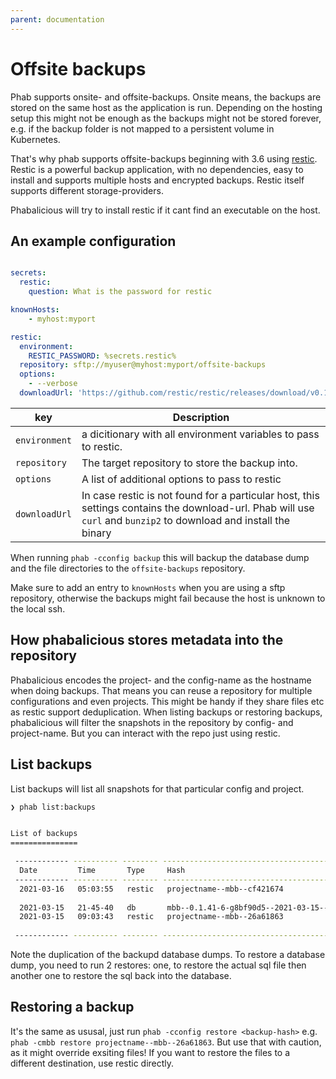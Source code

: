 ```yaml
---
parent: documentation
---
```

# Offsite backups

Phab supports onsite- and offsite-backups. Onsite means, the backups are stored on the same host as the application is run. Depending on the hosting setup this might not be enough as the backups might not be stored forever, e.g. if the backup folder is not mapped to a persistent volume in Kubernetes.

That's why phab supports offsite-backups beginning with 3.6 using [restic](https://restic.readthedocs.io/en/latest/index.html). Restic is a powerful backup application, with no dependencies, easy to install and supports multiple hosts and encrypted backups. Restic itself supports different storage-providers.

Phabalicious will try to install restic if it cant find an executable on the host.

## An example configuration

```yaml

secrets:
  restic:
    question: What is the password for restic

knownHosts:
    - myhost:myport

restic:
  environment:
    RESTIC_PASSWORD: %secrets.restic%
  repository: sftp://myuser@myhost:myport/offsite-backups
  options:
    - --verbose
  downloadUrl: 'https://github.com/restic/restic/releases/download/v0.12.0/restic_0.12.0_linux_amd64.bz2'
```

| key           | Description                                                     |
|---------------|-----------------------------------------------------------------|
| `environment` | a dicitionary with all environment variables to pass to restic. |
| `repository`  | The target repository to store the backup into.                 |
| `options`     | A list of additional options to pass to restic                  |
| `downloadUrl` | In case restic is not found for a particular host, this settings contains the download-url. Phab will use `curl` and `bunzip2` to download and install the binary |


When running `phab -cconfig backup` this will backup the database dump and the file directories to the `offsite-backups` repository.

Make sure to add an entry to `knownHosts` when you are using a sftp repository, otherwise the backups might fail because the host is unknown to the local ssh.

## How phabalicious stores metadata into the repository

Phabalicious encodes the project- and the config-name as the hostname when doing backups. That means you can reuse a repository for multiple configurations and even projects. This might be handy if they share files etc as restic support deduplication. When listing backups or restoring backups, phabalicious will filter the snapshots in the repository by config- and project-name. But you can interact with the repo just using restic.


## List backups

List backups will list all snapshots for that particular config and project.

```bash
❯ phab list:backups


List of backups
===============

 ------------ ---------- -------- ---------------------------------------------- ----------------------------------------------------------------------
  Date         Time       Type     Hash                                           File
 ------------ ---------- -------- ---------------------------------------------- ----------------------------------------------------------------------
  2021-03-16   05:03:55   restic   projectname--mbb--cf421674                     /var/www/backups/mbb--0.1.41-6-g8bf90d5--2021-03-16--17-45-53.sql.gz
                                                                                  /var/www/web/sites/default/files
  2021-03-15   21-45-40   db       mbb--0.1.41-6-g8bf90d5--2021-03-15--21-45-40   mbb--0.1.41-6-g8bf90d5--2021-03-15--21-45-40.sql.gz
  2021-03-15   09:03:43   restic   projectname--mbb--26a61863                     /var/www/backups/mbb--0.1.41-6-g8bf90d5--2021-03-15--21-45-40.sql.gz
                                                                                  /var/www/web/sites/default/files
 ------------ ---------- -------- ---------------------------------------------- ----------------------------------------------------------------------
```

Note the duplication of the backupd database dumps. To restore a database dump, you need to run 2 restores: one, to restore the actual sql file then another one to restore the sql back into the database.

## Restoring a backup

It's the same as ususal, just run `phab -cconfig restore <backup-hash>` e.g. `phab -cmbb restore projectname--mbb--26a61863`. But use that with caution, as it might override exsiting files! If you want to restore the files to a different destination, use restic directly.


